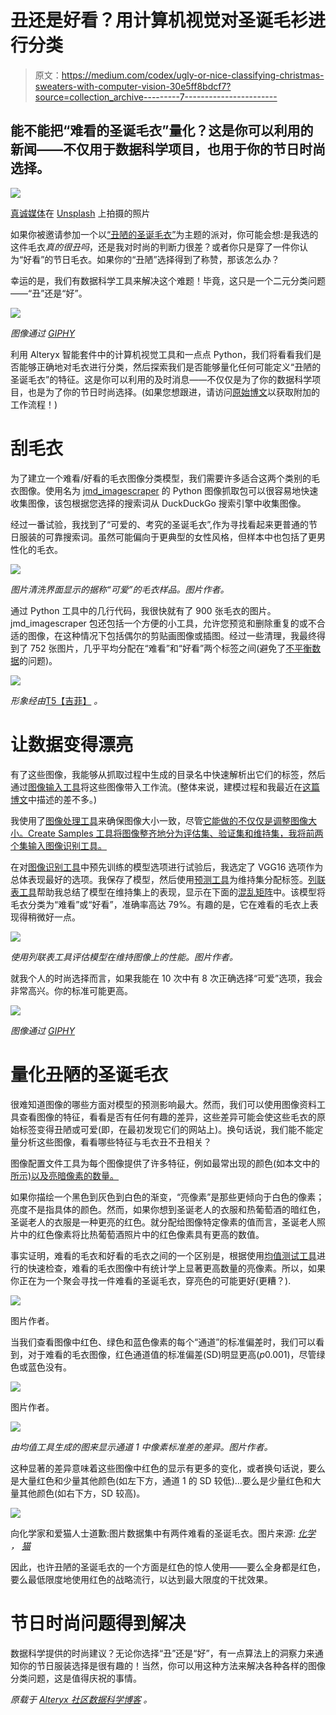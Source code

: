 # 丑还是好看？用计算机视觉对圣诞毛衫进行分类

> 原文：<https://medium.com/codex/ugly-or-nice-classifying-christmas-sweaters-with-computer-vision-30e5ff8bdcf7?source=collection_archive---------7----------------------->

## 能不能把“难看的圣诞毛衣”量化？这是你可以利用的新闻——不仅用于数据科学项目，也用于你的节日时尚选择。

![](img/6ff34427b45de0b75f0b7d03c62006b0.png)

[真诚媒体](https://unsplash.com/@sincerelymedia?utm_source=medium&utm_medium=referral)在 [Unsplash](https://unsplash.com?utm_source=medium&utm_medium=referral) 上拍摄的照片

如果你被邀请参加一个以[“丑陋的圣诞毛衣”](https://www.thedatingdivas.com/the-ultimate-ugly-sweater-party/)为主题的派对，你可能会想:是我选的这件毛衣*真的很丑吗*，还是我对时尚的判断力很差？或者你只是穿了一件你认为“好看”的节日毛衣。如果你的“丑陋”选择得到了称赞，那该怎么办？

幸运的是，我们有数据科学工具来解决这个难题！毕竟，这只是一个二元分类问题——“丑”还是“好”。

![](img/09670d1234faf75cd044fcaac51d88f2.png)

*图像通过* [*GIPHY*](https://media.giphy.com/media/10M4bOvsYKKTYI/giphy.gif)

利用 Alteryx 智能套件中的计算机视觉工具和一点点 Python，我们将看看我们是否能够正确地对毛衣进行分类，然后探索我们是否能够量化任何可能定义“丑陋的圣诞毛衣”的特征。这是你可以利用的及时消息——不仅仅是为了你的数据科学项目，也是为了你的节日时尚选择。(如果您想跟进，请访问[原始博文](https://community.alteryx.com/t5/Data-Science/Ugly-or-Nice-Classifying-Christmas-Sweaters-with-Computer-Vision/ba-p/851932?utm_content=851932&utm_source=tds)以获取附加的工作流程！)

# 刮毛衣

为了建立一个难看/好看的毛衣图像分类模型，我们需要许多适合这两个类别的毛衣图像。使用名为 [jmd_imagescraper](https://joedockrill.github.io/jmd_imagescraper/) 的 Python 图像抓取包可以很容易地快速收集图像，该包根据您选择的搜索词从 DuckDuckGo 搜索引擎中收集图像。

经过一番试验，我找到了“可爱的、考究的圣诞毛衣”,作为寻找看起来更普通的节日服装的可靠搜索词。虽然可能偏向于更典型的女性风格，但样本中也包括了更男性化的毛衣。

![](img/c8e5bb98d82d8fa68fe54fca153b33be.png)

*图片清洗界面显示的据称“可爱”的毛衣样品。图片作者。*

通过 Python 工具中的几行代码，我很快就有了 900 张毛衣的图片。jmd_imagescraper 包还包括一个方便的小工具，允许您预览和删除重复的或不合适的图像，在这种情况下包括偶尔的剪贴画图像或插图。经过一些清理，我最终得到了 752 张图片，几乎平均分配在“难看”和“好看”两个标签之间(避免了[不平衡数据](https://community.alteryx.com/t5/Data-Science/Balancing-Act-Classification-with-Imbalanced-Data/ba-p/841878?utm_content=851932&utm_source=tds)的问题)。

![](img/4e1549d276d1ccbfb5a2c2282d20573d.png)

*形象经由*[T5【吉菲】](https://media.giphy.com/media/3oz8xwQF1zecBpmHcI/giphy-downsized.gif) *。*

# 让数据变得漂亮

有了这些图像，我能够从抓取过程中生成的目录名中快速解析出它们的标签，然后通过[图像输入工具](https://help.alteryx.com/20213/designer/image-input)将这些图像带入工作流。(整体来说，建模过程和我最近在[这篇博文](https://community.alteryx.com/t5/Data-Science/Image-Recognition-Classification-Models-Made-Simple/ba-p/802313?utm_content=851932&utm_source=tds)中描述的差不多。)

我使用了[图像处理工具](https://help.alteryx.com/20213/designer/image-processing)来确保图像大小一致，尽管[它能做的不仅仅是调整图像大小。Create Samples 工具将图像整齐地分为评估集、验证集和维持集，我将前两个集输入图像识别工具。](https://community.alteryx.com/t5/Data-Science/Picture-Perfect-Inside-Image-Processing/ba-p/767828?utm_content=851932&utm_source=tds)

在对[图像识别工具](https://help.alteryx.com/20213/designer/image-recognition)中预先训练的模型选项进行试验后，我选定了 VGG16 选项作为总体表现最好的选项。我保存了模型，然后使用[预测工具](https://help.alteryx.com/20213/designer/predict-tool)为维持集分配标签。[列联表工具](https://help.alteryx.com/20213/designer/contingency-table-tool)帮助我总结了模型在维持集上的表现，显示在下面的[混乱矩阵](https://community.alteryx.com/t5/Data-Science/What-is-a-Confusion-Matrix/ba-p/537567?utm_content=851932&utm_source=tds)中。该模型将毛衣分类为“难看”或“好看”，准确率高达 79%。有趣的是，它在难看的毛衣上表现得稍微好一点。

![](img/9d4587d5202c03e5faff44dceb4edb57.png)

*使用列联表工具评估模型在维持图像上的性能。图片作者。*

就我个人的时尚选择而言，如果我能在 10 次中有 8 次正确选择“可爱”选项，我会非常高兴。你的标准可能更高。

![](img/68a0ded5fa24efff059e792731726509.png)

*图像通过* [*GIPHY*](https://media.giphy.com/media/TgMAkXzRxAXyyhYRWn/giphy-downsized-large.gif)

# 量化丑陋的圣诞毛衣

很难知道图像的哪些方面对模型的预测影响最大。然而，我们可以使用图像资料工具查看图像的特征，看看是否有任何有趣的差异，这些差异可能会使这些毛衣的原始标签变得丑陋或可爱(即，在最初发现它们的网站上)。换句话说，我们能不能定量分析这些图像，看看哪些特征与毛衣丑不丑相关？

图像配置文件工具为每个图像提供了许多特征，例如最常出现的颜色(如本文中的[所示)以及亮暗像素的数量。](https://community.alteryx.com/t5/Data-Science/Investigate-Your-Images-with-Image-Profile/ba-p/815532?utm_content=851932&utm_source=tds)

如果你描绘一个黑色到灰色到白色的渐变，“亮像素”是那些更倾向于白色的像素；亮度不是指具体的颜色。然而，如果你想到圣诞老人的衣服和热葡萄酒的暗红色，圣诞老人的衣服是一种更亮的红色。就分配给图像特定像素的值而言，圣诞老人照片中的红色像素将比热葡萄酒照片中的红色像素具有更高的数值。

事实证明，难看的毛衣和好看的毛衣之间的一个区别是，根据使用[均值测试工具](https://help.alteryx.com/20213/designer/test-means-tool)进行的快速检查，难看的毛衣图像中有统计学上显著更高数量的亮像素。所以，如果你正在为一个聚会寻找一件难看的圣诞毛衣，穿亮色的可能更好(更糟？).

![](img/210572f055ce6a2bbd1f1b4cb6d498dd.png)

图片作者。

当我们查看图像中红色、绿色和蓝色像素的每个“通道”的标准偏差时，我们可以看到，对于难看的毛衣图像，红色通道值的标准偏差(SD)明显更高(*p*0.001)，尽管绿色或蓝色没有。

![](img/ad1a757e82cf635fbc6eabf9593a3d3e.png)

图片作者。

![](img/1e404734c685bd37e1b76e3b62adf064.png)

*由均值工具生成的图来显示通道 1 中像素标准差的差异。图片作者。*

这种显著的差异意味着这些图像中红色的显示有更多的变化，或者换句话说，要么是大量红色和少量其他颜色(如左下方，通道 1 的 SD 较低)…要么是少量红色和大量其他颜色(如右下方，SD 较高)。

![](img/eecae935403ed7e5e5d7cd644bf868df.png)

向化学家和爱猫人士道歉:图片数据集中有两件难看的圣诞毛衣。图片来源: [*化学*](https://www.350yeezyshop.com/p/?iid=151464878&pr=52.99) *，* [*猫*](https://i5.walmartimages.com/asr/d0d5c380-e1c1-4822-bd33-36e263dd642d_1.b0aa46a5c5e7c43c308cf1926134fb4e.jpeg)

因此，也许丑陋的圣诞毛衣的一个方面是红色的惊人使用——要么全身都是红色，要么最低限度地使用红色的战略流行，以达到最大限度的干扰效果。

# 节日时尚问题得到解决

数据科学提供的时尚建议？无论你选择“丑”还是“好”，有一点算法上的洞察力来通知你的节日服装选择是很有趣的！当然，你可以用这种方法来解决各种各样的图像分类问题，这是值得庆祝的事情。

*原载于* [*Alteryx 社区数据科学博客*](https://community.alteryx.com/t5/Data-Science/Ugly-or-Nice-Classifying-Christmas-Sweaters-with-Computer-Vision/ba-p/851932?utm_content=851932&utm_source=tds) *。*